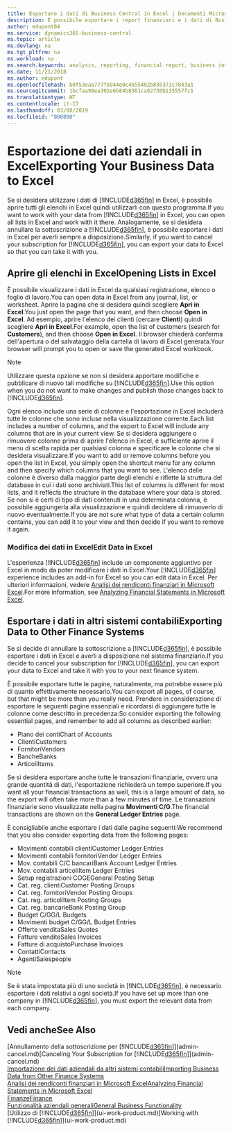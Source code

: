 ```yaml
---
title: Esportare i dati di Business Central in Excel | Documenti Microsoft
description: È possibile esportare i report finanziari e i dati di Business Intelligence da Business Central in Excel o aprire i dati di Business Central in Excel.
author: edupont04
ms.service: dynamics365-business-central
ms.topic: article
ms.devlang: na
ms.tgt_pltfrm: na
ms.workload: na
ms.search.keywords: analysis, reporting, financial report, business intelligence, BI, Excel
ms.date: 11/21/2018
ms.author: edupont
ms.openlocfilehash: b0f53eaa777fb944e0c4b55402b895373c7843a1
ms.sourcegitcommit: 1bcfaa99ea302e6b84b8361ca02730b135557fc1
ms.translationtype: HT
ms.contentlocale: it-IT
ms.lasthandoff: 03/08/2019
ms.locfileid: "800890"
---
```

# <a name="exporting-your-business-data-to-excel"></a><span data-ttu-id="621cc-103">Esportazione dei dati aziendali in Excel</span><span class="sxs-lookup"><span data-stu-id="621cc-103">Exporting Your Business Data to Excel</span></span>
<span data-ttu-id="621cc-104">Se si desidera utilizzare i dati di [!INCLUDE[d365fin](includes/d365fin_md.md)] in Excel, è possibile aprire tutti gli elenchi in Excel quindi utilizzarli con questo programma.</span><span class="sxs-lookup"><span data-stu-id="621cc-104">If you want to work with your data from [!INCLUDE[d365fin](includes/d365fin_md.md)] in Excel, you can open all lists in Excel and work with it there.</span></span> <span data-ttu-id="621cc-105">Analogamente, se si desidera annullare la sottoscrizione a [!INCLUDE[d365fin](includes/d365fin_md.md)], è possibile esportare i dati in Excel per averli sempre a disposizione.</span><span class="sxs-lookup"><span data-stu-id="621cc-105">Similarly, if you want to cancel your subscription for [!INCLUDE[d365fin](includes/d365fin_md.md)], you can export your data to Excel so that you can take it with you.</span></span>

## <a name="opening-lists-in-excel"></a><span data-ttu-id="621cc-106">Aprire gli elenchi in Excel</span><span class="sxs-lookup"><span data-stu-id="621cc-106">Opening Lists in Excel</span></span>
<span data-ttu-id="621cc-107">È possibile visualizzare i dati in Excel da qualsiasi registrazione, elenco o foglio di lavoro.</span><span class="sxs-lookup"><span data-stu-id="621cc-107">You can open data in Excel from any journal, list, or worksheet.</span></span> <span data-ttu-id="621cc-108">Aprire la pagina che si desidera quindi scegliere **Apri in Excel**.</span><span class="sxs-lookup"><span data-stu-id="621cc-108">You just open the page that you want, and then choose **Open in Excel**.</span></span> <span data-ttu-id="621cc-109">Ad esempio, aprire l'elenco dei clienti (cercare **Clienti**) quindi scegliere **Apri in Excel**.</span><span class="sxs-lookup"><span data-stu-id="621cc-109">For example, open the list of customers (search for **Customers**), and then choose **Open in Excel**.</span></span> <span data-ttu-id="621cc-110">Il browser chiederà conferma dell'apertura o del salvataggio della cartella di lavoro di Excel generata.</span><span class="sxs-lookup"><span data-stu-id="621cc-110">Your browser will prompt you to open or save the generated Excel workbook.</span></span>  

> [!NOTE]
> <span data-ttu-id="621cc-111">Utilizzare questa opzione se non si desidera apportare modifiche e pubblicare di nuovo tali modifiche su [!INCLUDE[d365fin](includes/d365fin_md.md)].</span><span class="sxs-lookup"><span data-stu-id="621cc-111">Use this option when you do not want to make changes and publish those changes back to [!INCLUDE[d365fin](includes/d365fin_md.md)].</span></span>  

<span data-ttu-id="621cc-112">Ogni elenco include una serie di colonne e l'esportazione in Excel includerà tutte le colonne che sono incluse nella visualizzazione corrente.</span><span class="sxs-lookup"><span data-stu-id="621cc-112">Each list includes a number of columns, and the export to Excel will include any columns that are in your current view.</span></span> <span data-ttu-id="621cc-113">Se si desidera aggiungere o rimuovere colonne prima di aprire l'elenco in Excel, è sufficiente aprire il menu di scelta rapida per qualsiasi colonna e specificare le colonne che si desidera visualizzare.</span><span class="sxs-lookup"><span data-stu-id="621cc-113">If you want to add or remove columns before you open the list in Excel, you simply open the shortcut menu for any column and then specify which columns that you want to see.</span></span> <span data-ttu-id="621cc-114">L'elenco delle colonne è diverso dalla maggior parte degli elenchi e riflette la struttura del database in cui i dati sono archiviati.</span><span class="sxs-lookup"><span data-stu-id="621cc-114">This list of columns is different for most lists, and it reflects the structure in the database where your data is stored.</span></span> <span data-ttu-id="621cc-115">Se non si è certi di tipo di dati contenuti in una determinata colonna, è possibile aggiungerla alla visualizzazione e quindi decidere di rimuoverlo di nuovo eventualmente.</span><span class="sxs-lookup"><span data-stu-id="621cc-115">If you are not sure what type of data a certain column contains, you can add it to your view and then decide if you want to remove it again.</span></span>  

### <a name="edit-data-in-excel"></a><span data-ttu-id="621cc-116">Modifica dei dati in Excel</span><span class="sxs-lookup"><span data-stu-id="621cc-116">Edit Data in Excel</span></span>
<span data-ttu-id="621cc-117">L'esperienza [!INCLUDE[d365fin](includes/d365fin_md.md)] include un componente aggiuntivo per Excel in modo da poter modificare i dati in Excel.</span><span class="sxs-lookup"><span data-stu-id="621cc-117">Your [!INCLUDE[d365fin](includes/d365fin_md.md)] experience includes an add-in for Excel so you can edit data in Excel.</span></span> <span data-ttu-id="621cc-118">Per ulteriori informazioni, vedere [Analisi dei rendiconti finanziari in Microsoft Excel](finance-analyze-excel.md).</span><span class="sxs-lookup"><span data-stu-id="621cc-118">For more information, see [Analyzing Financial Statements in Microsoft Excel](finance-analyze-excel.md).</span></span>  

## <a name="exporting-data-to-other-finance-systems"></a><span data-ttu-id="621cc-119">Esportare i dati in altri sistemi contabili</span><span class="sxs-lookup"><span data-stu-id="621cc-119">Exporting Data to Other Finance Systems</span></span>
<span data-ttu-id="621cc-120">Se si decide di annullare la sottoscrizione a [!INCLUDE[d365fin](includes/d365fin_md.md)], è possibile esportare i dati in Excel e averli a disposizione nel sistema finanziario.</span><span class="sxs-lookup"><span data-stu-id="621cc-120">If you decide to cancel your subscription for [!INCLUDE[d365fin](includes/d365fin_md.md)], you can export your data to Excel and take it with you to your next finance system.</span></span>  

<span data-ttu-id="621cc-121">È possibile esportare tutte le pagine, naturalmente, ma potrebbe essere più di quanto effettivamente necessario.</span><span class="sxs-lookup"><span data-stu-id="621cc-121">You can export all pages, of course, but that might be more than you really need.</span></span> <span data-ttu-id="621cc-122">Prendere in considerazione di esportare le seguenti pagine essenziali e ricordarsi di aggiungere tutte le colonne come descritto in precedenza:</span><span class="sxs-lookup"><span data-stu-id="621cc-122">So consider exporting the following essential pages, and remember to add all columns as described earlier:</span></span>  

* <span data-ttu-id="621cc-123">Piano dei conti</span><span class="sxs-lookup"><span data-stu-id="621cc-123">Chart of Accounts</span></span>  
* <span data-ttu-id="621cc-124">Clienti</span><span class="sxs-lookup"><span data-stu-id="621cc-124">Customers</span></span>  
* <span data-ttu-id="621cc-125">Fornitori</span><span class="sxs-lookup"><span data-stu-id="621cc-125">Vendors</span></span>  
* <span data-ttu-id="621cc-126">Banche</span><span class="sxs-lookup"><span data-stu-id="621cc-126">Banks</span></span>  
* <span data-ttu-id="621cc-127">Articoli</span><span class="sxs-lookup"><span data-stu-id="621cc-127">Items</span></span>  

<span data-ttu-id="621cc-128">Se si desidera esportare anche tutte le transazioni finanziarie, ovvero una grande quantità di dati, l'esportazione richiederà un tempo superiore.</span><span class="sxs-lookup"><span data-stu-id="621cc-128">If you want all your financial transactions as well, this is a large amount of data, so the export will often take more than a few minutes of time.</span></span> <span data-ttu-id="621cc-129">Le transazioni finanziarie sono visualizzate nella pagina **Movimenti C/G**.</span><span class="sxs-lookup"><span data-stu-id="621cc-129">The financial transactions are shown on the **General Ledger Entries** page.</span></span>  

<span data-ttu-id="621cc-130">È consigliabile anche esportare i dati dalle pagine seguenti:</span><span class="sxs-lookup"><span data-stu-id="621cc-130">We recommend that you also consider exporting data from the following pages:</span></span>  

* <span data-ttu-id="621cc-131">Movimenti contabili clienti</span><span class="sxs-lookup"><span data-stu-id="621cc-131">Customer Ledger Entries</span></span>  
* <span data-ttu-id="621cc-132">Movimenti contabili fornitori</span><span class="sxs-lookup"><span data-stu-id="621cc-132">Vendor Ledger Entries</span></span>  
* <span data-ttu-id="621cc-133">Mov. contabili C/C bancari</span><span class="sxs-lookup"><span data-stu-id="621cc-133">Bank Account Ledger Entries</span></span>  
* <span data-ttu-id="621cc-134">Mov. contabili articoli</span><span class="sxs-lookup"><span data-stu-id="621cc-134">Item Ledger Entries</span></span>  
* <span data-ttu-id="621cc-135">Setup registrazioni COGE</span><span class="sxs-lookup"><span data-stu-id="621cc-135">General Posting Setup</span></span>  
* <span data-ttu-id="621cc-136">Cat. reg. clienti</span><span class="sxs-lookup"><span data-stu-id="621cc-136">Customer Posting Groups</span></span>  
* <span data-ttu-id="621cc-137">Cat. reg. fornitori</span><span class="sxs-lookup"><span data-stu-id="621cc-137">Vendor Posting Groups</span></span>  
* <span data-ttu-id="621cc-138">Cat. reg. articoli</span><span class="sxs-lookup"><span data-stu-id="621cc-138">Item Posting Groups</span></span>  
* <span data-ttu-id="621cc-139">Cat. reg. bancarie</span><span class="sxs-lookup"><span data-stu-id="621cc-139">Bank Posting Group</span></span>  
* <span data-ttu-id="621cc-140">Budget C/G</span><span class="sxs-lookup"><span data-stu-id="621cc-140">G/L Budgets</span></span>  
* <span data-ttu-id="621cc-141">Movimenti budget C/G</span><span class="sxs-lookup"><span data-stu-id="621cc-141">G/L Budget Entries</span></span>  
* <span data-ttu-id="621cc-142">Offerte vendita</span><span class="sxs-lookup"><span data-stu-id="621cc-142">Sales Quotes</span></span>  
* <span data-ttu-id="621cc-143">Fatture vendite</span><span class="sxs-lookup"><span data-stu-id="621cc-143">Sales Invoices</span></span>  
* <span data-ttu-id="621cc-144">Fatture di acquisto</span><span class="sxs-lookup"><span data-stu-id="621cc-144">Purchase Invoices</span></span>  
* <span data-ttu-id="621cc-145">Contatti</span><span class="sxs-lookup"><span data-stu-id="621cc-145">Contacts</span></span>  
* <span data-ttu-id="621cc-146">Agenti</span><span class="sxs-lookup"><span data-stu-id="621cc-146">Salespeople</span></span>  

> [!NOTE]  
>   <span data-ttu-id="621cc-147">Se è stata impostata più di uno società in [!INCLUDE[d365fin](includes/d365fin_md.md)], è necessario esportare i dati relativi a ogni società.</span><span class="sxs-lookup"><span data-stu-id="621cc-147">If you have set up more than one company in [!INCLUDE[d365fin](includes/d365fin_md.md)], you must export the relevant data from each company.</span></span>

## <a name="see-also"></a><span data-ttu-id="621cc-148">Vedi anche</span><span class="sxs-lookup"><span data-stu-id="621cc-148">See Also</span></span>
<span data-ttu-id="621cc-149">[Annullamento della sottoscrizione per [!INCLUDE[d365fin](includes/d365fin_md.md)]](admin-cancel.md)</span><span class="sxs-lookup"><span data-stu-id="621cc-149">[Canceling Your Subscription for [!INCLUDE[d365fin](includes/d365fin_md.md)]](admin-cancel.md)</span></span>  
[<span data-ttu-id="621cc-150">Importazione dei dati aziendali da altri sistemi contabili</span><span class="sxs-lookup"><span data-stu-id="621cc-150">Importing Business Data from Other Finance Systems</span></span>](across-import-data-configuration-packages.md)  
[<span data-ttu-id="621cc-151">Analisi dei rendiconti finanziari in Microsoft Excel</span><span class="sxs-lookup"><span data-stu-id="621cc-151">Analyzing Financial Statements in Microsoft Excel</span></span>](finance-analyze-excel.md)  
[<span data-ttu-id="621cc-152">Finanze</span><span class="sxs-lookup"><span data-stu-id="621cc-152">Finance</span></span>](finance.md)  
[<span data-ttu-id="621cc-153">Funzionalità aziendali generali</span><span class="sxs-lookup"><span data-stu-id="621cc-153">General Business Functionality</span></span>](ui-across-business-areas.md)  
<span data-ttu-id="621cc-154">[Utilizzo di [!INCLUDE[d365fin](includes/d365fin_md.md)]](ui-work-product.md)</span><span class="sxs-lookup"><span data-stu-id="621cc-154">[Working with [!INCLUDE[d365fin](includes/d365fin_md.md)]](ui-work-product.md)</span></span>  
